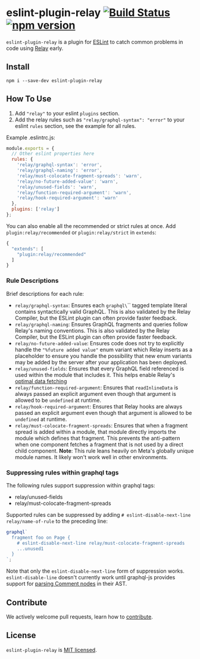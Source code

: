 # eslint-plugin-relay [![Build Status](https://travis-ci.org/relayjs/eslint-plugin-relay.svg?branch=master)](https://travis-ci.org/relayjs/eslint-plugin-relay) [![npm version](https://badge.fury.io/js/eslint-plugin-relay.svg)](http://badge.fury.io/js/eslint-plugin-relay)

`eslint-plugin-relay` is a plugin for [ESLint](http://eslint.org/) to catch common problems in code using [Relay](https://facebook.github.io/relay/) early.

## Install

`npm i --save-dev eslint-plugin-relay`

## How To Use

1.  Add `"relay"` to your eslint `plugins` section.
2.  Add the relay rules such as `"relay/graphql-syntax": "error"` to your eslint `rules` section, see the example for all rules.

Example .eslintrc.js:

```js
module.exports = {
  // Other eslint properties here
  rules: {
    'relay/graphql-syntax': 'error',
    'relay/graphql-naming': 'error',
    'relay/must-colocate-fragment-spreads': 'warn',
    'relay/no-future-added-value': 'warn',
    'relay/unused-fields': 'warn',
    'relay/function-required-argument': 'warn',
    'relay/hook-required-argument': 'warn'
  },
  plugins: ['relay']
};
```

You can also enable all the recommended or strict rules at once.
Add `plugin:relay/recommended` or `plugin:relay/strict` in `extends`:

```js
{
  "extends": [
    "plugin:relay/recommended"
  ]
}
```

### Rule Descriptions

Brief descriptions for each rule:

- `relay/graphql-syntax`: Ensures each `graphql\`\`` tagged template literal contains syntactically valid GraphQL. This is also validated by the Relay Compiler, but the ESLint plugin can often provide faster feedback.
- `relay/graphql-naming`: Ensures GraphQL fragments and queries follow Relay's naming conventions. This is also validated by the Relay Compiler, but the ESLint plugin can often provide faster feedback.
- `relay/no-future-added-value`: Ensures code does not try to explicitly handle the `"%future added value"` enum variant which Relay inserts as a placeholder to ensure you handle the possibility that new enum variants may be added by the server after your application has been deployed.
- `relay/unused-fields`: Ensures that every GraphQL field referenced is used within the module that includes it. This helps enable Relay's [optimal data fetching](https://relay.dev/blog/2023/10/24/how-relay-enables-optimal-data-fetching/)
- `relay/function-required-argument`: Ensures that `readInlineData` is always passed an explicit argument even though that argument is allowed to be `undefined` at runtime.
- `relay/hook-required-argument`: Ensures that Relay hooks are always passed an explicit argument even though that argument is allowed to be `undefined` at runtime.
- `relay/must-colocate-fragment-spreads`: Ensures that when a fragment spread is added within a module, that module directly imports the module which defines that fragment. This prevents the anti-pattern when one component fetches a fragment that is not used by a direct child component. **Note**: This rule leans heavily on Meta's globally unique module names. It likely won't work well in other environments.

### Suppressing rules within graphql tags

The following rules support suppression within graphql tags:

- relay/unused-fields
- relay/must-colocate-fragment-spreads

Supported rules can be suppressed by adding `# eslint-disable-next-line relay/name-of-rule` to the preceding line:

```js
graphql`
  fragment foo on Page {
    # eslint-disable-next-line relay/must-colocate-fragment-spreads
    ...unused1
  }
`;
```

Note that only the `eslint-disable-next-line` form of suppression works. `eslint-disable-line` doesn't currently work until graphql-js provides support for [parsing Comment nodes](https://github.com/graphql/graphql-js/issues/2241) in their AST.

## Contribute

We actively welcome pull requests, learn how to [contribute](./CONTRIBUTING.md).

## License

`eslint-plugin-relay` is [MIT licensed](./LICENSE).
